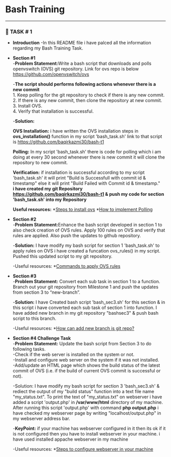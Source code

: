 # Bash Training

****

### :diamond_shape_with_a_dot_inside: <a name="Bash Training">TASK # 1</a>


* <b>Introduction</b>
   -In this README file i have palced all the information regarding my Bash Training Task. 
   
* <b>Section #1</b>  
    -<b>Problem Statement:</b>Write a bash script that downloads and polls openvswitch (OVS) git repository. Link for ovs repo is below    
     https://github.com/openvswitch/ovs
     
    -<b>The script should performs following actions whenever there is a new commit</b>  
       1. 	Keep polling for the git repository to check if there is any new commit.  
       2. 	If there is any new commit, then clone the repository at new commit.  
       3.	  Install OVS.  
       4.	  Verify that installation is successful.  
       
    -<b>Solution:</b>
    
    <b>OVS Installation:</b> i have written the OVS installation steps in **ovs_installation()** function in my script 'bash_task.sh' link to that script is https://github.com/baqirkazmi30/bash-t1  
     
    <b>Polling:</b> In my script 'bash_task.sh' there is code for polling which i am doing at every 30 second whenever there is new commit it will clone the repository to new commit. 
     
    <b>Verification:</b> if installation is successful according to my script 'bash_task.sh' it will print "Build is Successfull with commit id & timestamp" else it will print "Build Failed with Commit id & timestamp."  
    **i have created my git Repository https://github.com/baqirkazmi30/bash-t1 & push my code for section  'bash_task.sh' into my Repository**    
    
    <b>Useful resources:</b>
       *[Steps to install ovs](https://gist.github.com/olegslavkin/af989e7a850eb67fa779)
       *[How to implement Polling ](https://askubuntu.com/questions/957650/bash-script-for-timer)

* <b>Section #2</b>  
    -<b>Problem Statement:</b>Enhance the bash script developed in section 1 to also check creation of OVS rules. Apply 100 rules on OVS and verify that rules are applied. Also push the updates to github repository.  
    
    -<b>Solution:</b> I have modify my bash script for section 1 'bash_task.sh' to apply rules on OVS i have created a funcation ovs_rules() in my script.
      Pushed this updated script to my git repository.      
    
    -Useful resources:
       *[Commands to apply OVS rules](http://docs.openvswitch.org/en/latest/faq/configuration/)
       
* <b>Section #3</b>  
    -<b>Problem Statement:</b> Convert each sub task in section 1 to a function. Branch out your git repository from Milestone 1 and push the updates from section 3 to “new-branch”. 
    
    -<b>Solution:</b> I have Created bash script 'bash_sec3.sh' for this section & in this script i have converted each sub task of section 1 into function. I have added new branch in my git repository "bashsec3" & push bash script to this branch.
    
    -Useful resources:
       *[How can add new branch is git repo?](https://git-scm.com/book/en/v2/Git-Branching-Basic-Branching-and-Merging)

* <b>Section #4 Challenge Task</b>  
         -<b>Problem Statement:</b> Update the bash script from Section 3 to do following tasks.  
         -Check if the web server is installed on the system or not.  
         -Install and configure web server on the system if it was not installed.    
         -Add/update an HTML page which shows the build status of the latest commit of OVS (i.e. if the build of current OVS commit is successful or not).   
  
    -</b>Solution:</b> I have modify my bash script for section 3 'bash_sec3.sh' & rediect the output of my "build status" function into a text file name "my_status.txt". To print the text of "my_status.txt" on webserver i have added a script 'output.php' in **/var/www/html** directory of my machine.
     After running this script 'output.php' with command **php output.php** i have checked my webserver page by writing "localhost/output.php" in my webserver address bar.       
     
    -<b>KeyPoint:</b> if your machine has webserver configured in it then its ok if it is not configured then you have to install webserver in your machine.
     i have used installed appache webserver in my machine
      
    -Useful resources:
       *[Steps to configure webserver in your machine](https://www.digitalocean.com/community/tutorials/how-to-install-the-apache-web-server-on-ubuntu-16-04)



          
